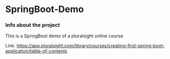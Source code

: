 # SpringBoot-Demo

### Info about the project

This is a SpringBoot demo of a pluralsight online course

Link: https://app.pluralsight.com/library/courses/creating-first-spring-boot-application/table-of-contents